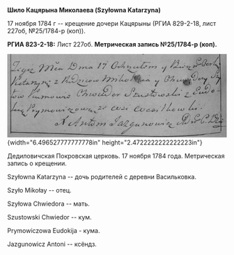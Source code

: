 **Шило Кацярына Миколаева (Szyłowna Katarzyna)**

17 ноября 1784 г -- крещение дочери Кацярыны (РГИА 829-2-18, лист 227об,
№25/1784-р (коп)).

**РГИА 823-2-18:** Лист 227об. **Метрическая запись №25/1784-р (коп).**

![](./media/c07eaeb02acc23863d70869500cee476ea2d5fa5.png){width="6.496527777777778in"
height="2.4722222222222223in"}

Дедиловичская Покровская церковь. 17 ноября 1784 года. Метрическая
запись о крещении.

Szyłowna Katarzyna -- дочь родителей с деревни Васильковка.

Szyło Mikołay -- отец.

Szyłowa Chwiedora -- мать.

Szustowski Chwiedor -- кум.

Prymowiczowa Eudokija - кума.

Jazgunowicz Antoni -- ксёндз.
